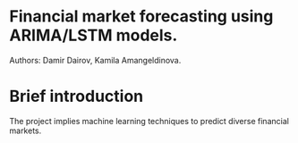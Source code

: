 # Financial market forecasting using ARIMA/LSTM models.

Authors: Damir Dairov, Kamila Amangeldinova.

# Brief introduction
The project implies machine learning techniques to predict diverse financial markets. 
